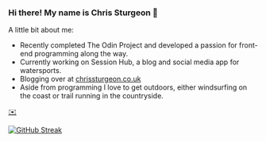 ### Hi there! My name is Chris Sturgeon 👋

A little bit about me: 

- Recently completed The Odin Project and developed a passion for front-end programming along the way.
- Currently working on Session Hub, a blog and social media app for watersports.
- Blogging over at [chrissturgeon.co.uk](https://www.chrissturgeon.co.uk)
- Aside from programming I love to get outdoors, either windsurfing on the coast or trail running in the countryside.

[:envelope:](sturgeon.chris@gmail.com)

[![GitHub Streak](https://github-readme-streak-stats.herokuapp.com?user=ChrisSturgeon)](https://git.io/streak-stats)

<!--
**ChrisSturgeon/ChrisSturgeon** is a ✨ _special_ ✨ repository because its `README.md` (this file) appears on your GitHub profile.

Here are some ideas to get you started:

- 🔭 I’m currently working on ...
- 🌱 I’m currently learning ...
- 👯 I’m looking to collaborate on ...
- 🤔 I’m looking for help with ...
- 💬 Ask me about ...
- 📫 How to reach me: ...
- 😄 Pronouns: ...
- ⚡ Fun fact: ...
-->
